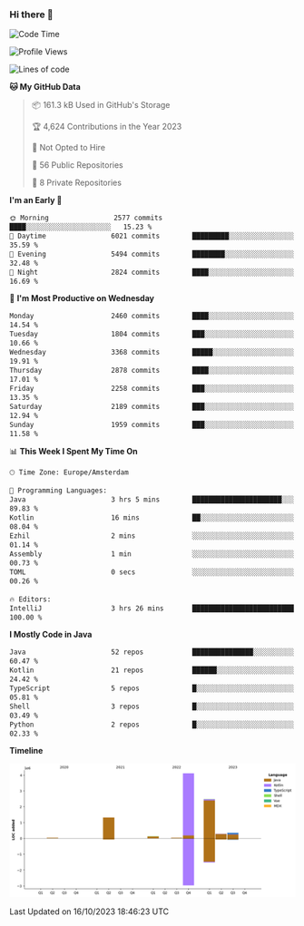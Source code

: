 ### Hi there 👋


<!--START_SECTION:waka-->
![Code Time](http://img.shields.io/badge/Code%20Time-3%2C583%20hrs%2049%20mins-blue)

![Profile Views](http://img.shields.io/badge/Profile%20Views-3-blue)

![Lines of code](https://img.shields.io/badge/From%20Hello%20World%20I%27ve%20Written-8.7%20million%20lines%20of%20code-blue)

**🐱 My GitHub Data** 

> 📦 161.3 kB Used in GitHub's Storage 
 > 
> 🏆 4,624 Contributions in the Year 2023
 > 
> 🚫 Not Opted to Hire
 > 
> 📜 56 Public Repositories 
 > 
> 🔑 8 Private Repositories 
 > 
**I'm an Early 🐤** 

```text
🌞 Morning                2577 commits        ████░░░░░░░░░░░░░░░░░░░░░   15.23 % 
🌆 Daytime                6021 commits        █████████░░░░░░░░░░░░░░░░   35.59 % 
🌃 Evening                5494 commits        ████████░░░░░░░░░░░░░░░░░   32.48 % 
🌙 Night                  2824 commits        ████░░░░░░░░░░░░░░░░░░░░░   16.69 % 
```
📅 **I'm Most Productive on Wednesday** 

```text
Monday                   2460 commits        ████░░░░░░░░░░░░░░░░░░░░░   14.54 % 
Tuesday                  1804 commits        ███░░░░░░░░░░░░░░░░░░░░░░   10.66 % 
Wednesday                3368 commits        █████░░░░░░░░░░░░░░░░░░░░   19.91 % 
Thursday                 2878 commits        ████░░░░░░░░░░░░░░░░░░░░░   17.01 % 
Friday                   2258 commits        ███░░░░░░░░░░░░░░░░░░░░░░   13.35 % 
Saturday                 2189 commits        ███░░░░░░░░░░░░░░░░░░░░░░   12.94 % 
Sunday                   1959 commits        ███░░░░░░░░░░░░░░░░░░░░░░   11.58 % 
```


📊 **This Week I Spent My Time On** 

```text
🕑︎ Time Zone: Europe/Amsterdam

💬 Programming Languages: 
Java                     3 hrs 5 mins        ██████████████████████░░░   89.83 % 
Kotlin                   16 mins             ██░░░░░░░░░░░░░░░░░░░░░░░   08.04 % 
Ezhil                    2 mins              ░░░░░░░░░░░░░░░░░░░░░░░░░   01.14 % 
Assembly                 1 min               ░░░░░░░░░░░░░░░░░░░░░░░░░   00.73 % 
TOML                     0 secs              ░░░░░░░░░░░░░░░░░░░░░░░░░   00.26 % 

🔥 Editors: 
IntelliJ                 3 hrs 26 mins       █████████████████████████   100.00 % 
```

**I Mostly Code in Java** 

```text
Java                     52 repos            ███████████████░░░░░░░░░░   60.47 % 
Kotlin                   21 repos            ██████░░░░░░░░░░░░░░░░░░░   24.42 % 
TypeScript               5 repos             █░░░░░░░░░░░░░░░░░░░░░░░░   05.81 % 
Shell                    3 repos             █░░░░░░░░░░░░░░░░░░░░░░░░   03.49 % 
Python                   2 repos             █░░░░░░░░░░░░░░░░░░░░░░░░   02.33 % 
```



**Timeline**

![Lines of Code chart](https://raw.githubusercontent.com/powercasgamer/powercasgamer/master/assets/bar_graph.png)


 Last Updated on 16/10/2023 18:46:23 UTC
<!--END_SECTION:waka-->
